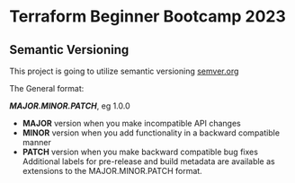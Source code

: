 # Terraform Beginner Bootcamp 2023

## Semantic Versioning

This project is going to utilize semantic versioning
[semver.org](https://semver.org/)

The General format:

***MAJOR.MINOR.PATCH***, eg 1.0.0

- **MAJOR** version when you make incompatible API changes
- **MINOR** version when you add functionality in a backward compatible manner
- **PATCH** version when you make backward compatible bug fixes
Additional labels for pre-release and build metadata are available as extensions to the MAJOR.MINOR.PATCH format.
